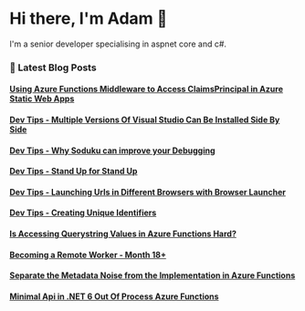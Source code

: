 # Hi there, I'm Adam 👋

I'm a senior developer specialising in aspnet core and c#.

### 📙 Latest Blog Posts
<!--START_SECTION:feed-->
#### [Using Azure Functions Middleware to Access ClaimsPrincipal in Azure Static Web Apps](http:&#x2F;&#x2F;adamstorr.azurewebsites.net&#x2F;blog&#x2F;using-azure-functions-middleware-to-access-claimsprincipal-in-azure-static-web-apps)
#### [Dev Tips - Multiple Versions Of Visual Studio Can Be Installed Side By Side](http:&#x2F;&#x2F;adamstorr.azurewebsites.net&#x2F;blog&#x2F;dev-tips-multiple-versions-of-visual-vtudio-can-be-installed-side-by-side)
#### [Dev Tips - Why Soduku can improve your Debugging](http:&#x2F;&#x2F;adamstorr.azurewebsites.net&#x2F;blog&#x2F;dev-tips-why-soduku-can-improve-your-debugging)
#### [Dev Tips - Stand Up for Stand Up](http:&#x2F;&#x2F;adamstorr.azurewebsites.net&#x2F;blog&#x2F;dev-tips-stand-up-for-stand-up)
#### [Dev Tips - Launching Urls in Different Browsers with Browser Launcher](http:&#x2F;&#x2F;adamstorr.azurewebsites.net&#x2F;blog&#x2F;dev-tips-launching-urls-in-different-browsers-with-browser-launcher)
#### [Dev Tips - Creating Unique Identifiers](http:&#x2F;&#x2F;adamstorr.azurewebsites.net&#x2F;blog&#x2F;dev-tips-creating-unique-identifiers)
#### [Is Accessing Querystring Values in Azure Functions Hard?](http:&#x2F;&#x2F;adamstorr.azurewebsites.net&#x2F;blog&#x2F;is-accessing-querystring-values-in-azure-functions-hard)
#### [Becoming a Remote Worker - Month 18+](http:&#x2F;&#x2F;adamstorr.azurewebsites.net&#x2F;blog&#x2F;becoming-a-remote-worker-month-18-plus)
#### [Separate the Metadata Noise from the Implementation in Azure Functions](http:&#x2F;&#x2F;adamstorr.azurewebsites.net&#x2F;blog&#x2F;separate-the-metadata-noise-from-the-implementation-in-azure-functions)
#### [Minimal Api in .NET 6 Out Of Process Azure Functions](http:&#x2F;&#x2F;adamstorr.azurewebsites.net&#x2F;blog&#x2F;minimal-api-in-net6.0-out-of-process-azure-functions)
<!--END_SECTION:feed-->


<!--
**WestDiscGolf/WestDiscGolf** is a ✨ _special_ ✨ repository because its `README.md` (this file) appears on your GitHub profile.

Here are some ideas to get you started:

- 🔭 I’m currently working on ...
- 🌱 I’m currently learning ...
- 👯 I’m looking to collaborate on ...
- 🤔 I’m looking for help with ...
- 💬 Ask me about ...
- 📫 How to reach me: ...
- 😄 Pronouns: ...
- ⚡ Fun fact: ...
-->
